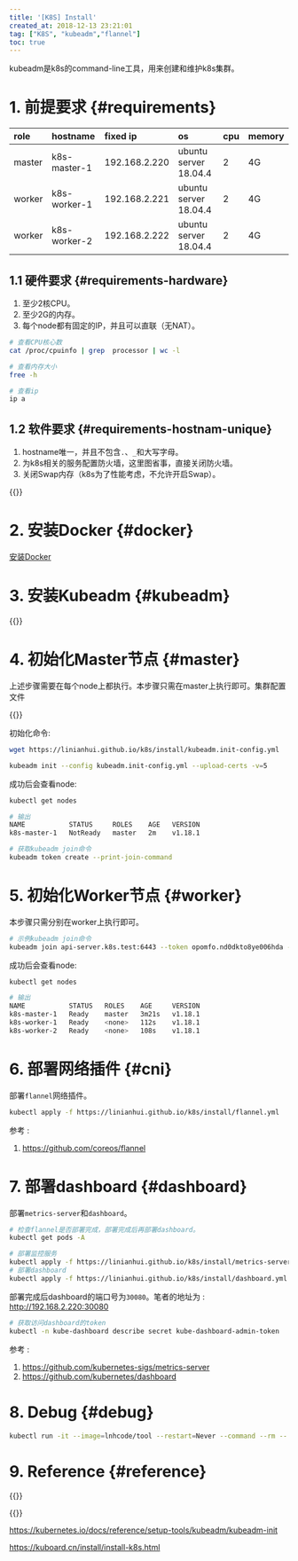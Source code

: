```yaml
---
title: '[K8S] Install'
created_at: 2018-12-13 23:21:01
tag: ["K8S", "kubeadm","flannel"]
toc: true
---
```


kubeadm是k8s的command-line工具，用来创建和维护k8s集群。

# 1. 前提要求 {#requirements}

| role   | hostname     | fixed ip      | os                    | cpu  | memory |
| :----- | :----------- | :------------ | :-------------------- | :--- | :----- |
| master | k8s-master-1 | 192.168.2.220 | ubuntu server 18.04.4 | 2    | 4G     |
| worker | k8s-worker-1 | 192.168.2.221 | ubuntu server 18.04.4 | 2    | 4G     |
| worker | k8s-worker-2 | 192.168.2.222 | ubuntu server 18.04.4 | 2    | 4G     |

## 1.1 硬件要求 {#requirements-hardware}

1. 至少2核CPU。
2. 至少2G的内存。
3. 每个node都有固定的IP，并且可以直联（无NAT）。

```bash
# 查看CPU核心数
cat /proc/cpuinfo | grep  processor | wc -l

# 查看内存大小
free -h

# 查看ip
ip a
```

## 1.2 软件要求 {#requirements-hostnam-unique} 

1. hostname唯一，并且不包含`.`、`_`和大写字母。
2. 为k8s相关的服务配置防火墙，这里图省事，直接关闭防火墙。
3. 关闭Swap内存（k8s为了性能考虑，不允许开启Swap）。

{{<highlight-file file="init-node.sh" lang="bash">}}


# 2. 安装Docker {#docker}

[安装Docker][docker-install]

# 3. 安装Kubeadm {#kubeadm}

{{<highlight-file file="kubeadm.sh" lang="bash">}}

# 4. 初始化Master节点 {#master}

上述步骤需要在每个node上都执行。本步骤只需在master上执行即可。集群配置文件

{{<highlight-file file="kubeadm.init-config.yml" lang="yml">}}

初始化命令:
```bash
wget https://linianhui.github.io/k8s/install/kubeadm.init-config.yml

kubeadm init --config kubeadm.init-config.yml --upload-certs -v=5
```

成功后会查看node:
```bash
kubectl get nodes

# 输出
NAME           STATUS     ROLES    AGE   VERSION
k8s-master-1   NotReady   master   2m    v1.18.1

# 获取kubeadm join命令
kubeadm token create --print-join-command
```

# 5. 初始化Worker节点 {#worker}

本步骤只需分别在worker上执行即可。
```bash
# 示例kubeadm join命令
kubeadm join api-server.k8s.test:6443 --token opomfo.nd0dkto8ye006hda --discovery-token-ca-cert-hash sha256:da3764c85a4727de39d674f93a976c617f15f49ca11b2a68bc850c5789
```

成功后会查看node:
```bash
kubectl get nodes

# 输出
NAME           STATUS   ROLES    AGE     VERSION
k8s-master-1   Ready    master   3m21s   v1.18.1
k8s-worker-1   Ready    <none>   112s    v1.18.1
k8s-worker-2   Ready    <none>   108s    v1.18.1
```

# 6. 部署网络插件 {#cni}

部署`flannel`网络插件。

```bash
kubectl apply -f https://linianhui.github.io/k8s/install/flannel.yml
```

参考 : 
1. https://github.com/coreos/flannel

# 7. 部署dashboard {#dashboard}

部署`metrics-server`和`dashboard`。

```bash
# 检查flannel是否部署完成，部署完成后再部署dashboard。 
kubectl get pods -A

# 部署监控服务
kubectl apply -f https://linianhui.github.io/k8s/install/metrics-server.yml
# 部署dashboard
kubectl apply -f https://linianhui.github.io/k8s/install/dashboard.yml
```

部署完成后dashboard的端口号为`30080`。笔者的地址为 : <http://192.168.2.220:30080>

```bash
# 获取访问dashboard的token
kubectl -n kube-dashboard describe secret kube-dashboard-admin-token
```

参考 :
1. https://github.com/kubernetes-sigs/metrics-server
2. https://github.com/kubernetes/dashboard

# 8. Debug {#debug}

```sh
kubectl run -it --image=lnhcode/tool --restart=Never --command --rm -- sh
```

# 9. Reference {#reference}

{{<file-list title="sh文件列表" regex="^.*\.sh$" lang="sh">}}

{{<file-list title="yml文件列表" regex="^.*\.yml$" lang="yml">}}

https://kubernetes.io/docs/reference/setup-tools/kubeadm/kubeadm-init

https://kuboard.cn/install/install-k8s.html

[docker-install]:/docker/install
